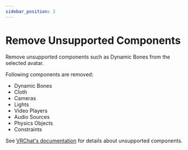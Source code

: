 ```yaml
---
sidebar_position: 2
---
```


# Remove Unsupported Components

Remove unsupported components such as Dynamic Bones from the selected avatar.

Following components are removed:
- Dynamic Bones
- Cloth
- Cameras
- Lights
- Video Players
- Audio Sources
- Physics Objects
- Constraints

See [VRChat's documentation](https://creators.vrchat.com/platforms/android/quest-content-limitations/#components) for details about unsupported components.
